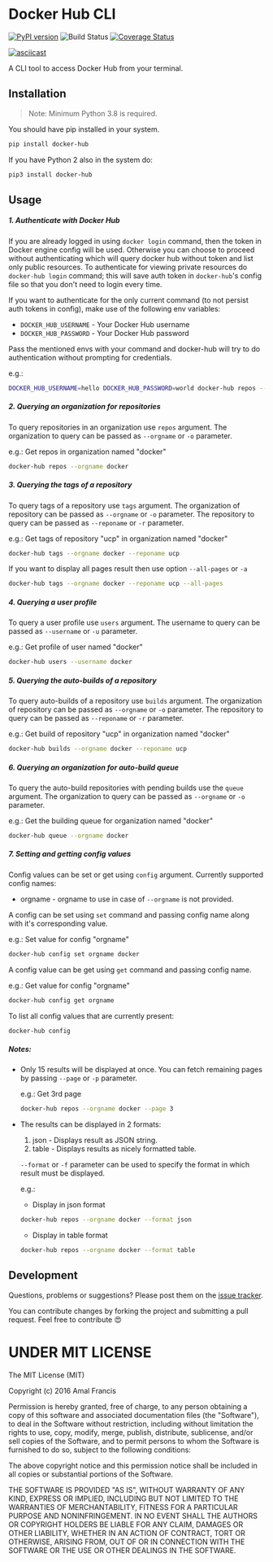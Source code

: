 Docker Hub CLI
========
[![PyPI version](https://badge.fury.io/py/docker-hub.svg)](https://badge.fury.io/py/docker-hub)
![Build Status](https://github.com/amalfra/docker-hub/actions/workflows/test.yml/badge.svg?branch=main)
[![Coverage Status](https://coveralls.io/repos/github/amalfra/docker-hub/badge.svg)](https://coveralls.io/github/amalfra/docker-hub)

[![asciicast](https://asciinema.org/a/504155.svg)](https://asciinema.org/a/504155)

A CLI tool to access Docker Hub from your terminal.

## Installation
> Note: Minimum Python 3.8 is required.

You should have pip installed in your system.
```sh
pip install docker-hub
```
If you have Python 2 also in the system do:
```sh
pip3 install docker-hub
```

## Usage
##### 1. Authenticate with Docker Hub
If you are already logged in using `docker login` command, then the token in Docker engine config will be used. Otherwise you can choose to proceed without authenticating which will query docker hub without token and list only public resources. To authenticate for viewing private resources do `docker-hub login` command; this will save auth token in `docker-hub`'s config file so that you don't need to login every time.

If you want to authenticate for the only current command (to not persist auth tokens in config), make use of the following env variables:

  * `DOCKER_HUB_USERNAME` - Your Docker Hub username
  * `DOCKER_HUB_PASSWORD` - Your Docker Hub password

Pass the mentioned envs with your command and docker-hub will try to do authentication without prompting for credentials.

e.g.:
```sh
DOCKER_HUB_USERNAME=hello DOCKER_HUB_PASSWORD=world docker-hub repos --orgname docker
```

##### 2. Querying an organization for repositories
To query repositories in an organization use `repos` argument. The organization to query can be passed as `--orgname` or `-o` parameter.

e.g.: Get repos in organization named "docker"
```sh
docker-hub repos --orgname docker
```

##### 3. Querying the tags of a repository
To query tags of a repository use `tags` argument. The organization of repository can be passed as `--orgname` or `-o` parameter. The repository to query can be passed as `--reponame` or `-r` parameter.

e.g.: Get tags of repository "ucp" in organization named "docker"
```sh
docker-hub tags --orgname docker --reponame ucp
```

If you want to display all pages result then use option `--all-pages` or `-a`
```sh
docker-hub tags --orgname docker --reponame ucp --all-pages
```

##### 4. Querying a user profile
To query a user profile use `users` argument. The username to query can be passed as `--username` or `-u` parameter.

e.g.: Get profile of user named "docker"
```sh
docker-hub users --username docker
```

##### 5. Querying the auto-builds of a repository
To query auto-builds of a repository use `builds` argument. The organization of repository can be passed as `--orgname` or `-o` parameter. The repository to query can be passed as `--reponame` or `-r` parameter.

e.g.: Get build of repository "ucp" in organization named "docker"
```sh
docker-hub builds --orgname docker --reponame ucp
```

##### 6. Querying an organization for auto-build queue
To query the auto-build repositories with pending builds use the `queue` argument. The organization to query can be passed as `--orgname` or `-o` parameter.

e.g.: Get the building queue for organization named "docker"
```sh
docker-hub queue --orgname docker
```

##### 7. Setting and getting config values
Config values can be set or get using `config` argument. Currently supported config names:
* orgname - orgname to use in case of `--orgname` is not provided.

A config can be set using `set` command and passing config name along with it's corresponding value.

e.g.: Set value for config "orgname"
```sh
docker-hub config set orgname docker
```

A config value can be get using `get` command and passing config name.

e.g.: Get value for config "orgname"
```sh
docker-hub config get orgname
```

To list all config values that are currently present:
```sh
docker-hub config
```

##### Notes:
* Only 15 results will be displayed at once. You can fetch remaining pages by passing `--page` or `-p` parameter.

  e.g.: Get 3rd page
  ```sh
  docker-hub repos --orgname docker --page 3
  ```
* The results can be displayed in 2 formats:
  1. json - Displays result as JSON string.
  2. table - Displays results as nicely formatted table.

  `--format` or `-f` parameter can be used to specify the format in which result must be displayed.

  e.g.:
  * Display in json format
  ```sh
  docker-hub repos --orgname docker --format json
  ```

  * Display in table format
  ```sh
  docker-hub repos --orgname docker --format table
  ```

## Development
Questions, problems or suggestions? Please post them on the [issue tracker](https://github.com/amalfra/docker-hub/issues).

You can contribute changes by forking the project and submitting a pull request. Feel free to contribute :heart_eyes:

UNDER MIT LICENSE
=================

The MIT License (MIT)

Copyright (c) 2016 Amal Francis

Permission is hereby granted, free of charge, to any person obtaining a copy of this software and associated documentation files (the "Software"), to deal in the Software without restriction, including without limitation the rights to use, copy, modify, merge, publish, distribute, sublicense, and/or sell copies of the Software, and to permit persons to whom the Software is furnished to do so, subject to the following conditions:

The above copyright notice and this permission notice shall be included in all copies or substantial portions of the Software.

THE SOFTWARE IS PROVIDED "AS IS", WITHOUT WARRANTY OF ANY KIND, EXPRESS OR IMPLIED, INCLUDING BUT NOT LIMITED TO THE WARRANTIES OF MERCHANTABILITY, FITNESS FOR A PARTICULAR PURPOSE AND NONINFRINGEMENT. IN NO EVENT SHALL THE AUTHORS OR COPYRIGHT HOLDERS BE LIABLE FOR ANY CLAIM, DAMAGES OR OTHER LIABILITY, WHETHER IN AN ACTION OF CONTRACT, TORT OR OTHERWISE, ARISING FROM, OUT OF OR IN CONNECTION WITH THE SOFTWARE OR THE USE OR OTHER DEALINGS IN THE SOFTWARE.

